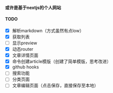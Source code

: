 #### 或许是基于nextjs的个人网站

#### TODO
- [x] 解析markdown（方式虽然有点low）
- [x] 获取列表
- [ ] 显示preview
- [x] 动态router
- [x] 文章详情页面
- [x] 命令创建article模版（创建了简单模版，思考改进）
- [x] github hooks
- [ ] 搜索功能
- [ ] 分类页面
- [ ] 文章编辑页面（点击保存，直接保存至本地）